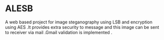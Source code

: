 # ALESB
A web based project for image steganography using LSB and encryption using AES .It provides extra security to message and this image can be sent to receiver via mail .Gmail validation is implemented .
